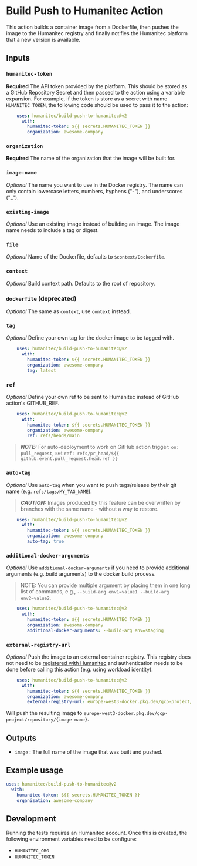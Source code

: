 # Build Push to Humanitec Action

This action builds a container image from a Dockerfile, then pushes the image to the Humanitec registry and finally
notifies the Humanitec platform that a new version is available.

## Inputs

### `humanitec-token`

**Required** The API token provided by the platform. This should be stored as a GitHub Repository Secret and then passed
to the action using a variable expansion. For example, if the token is store as a secret with name `HUMANITEC_TOKEN`,
the following code should be used to pass it to the action:

```yaml
    uses: humanitec/build-push-to-humanitec@v2
      with:
        humanitec-token: ${{ secrets.HUMANITEC_TOKEN }}
        organization: awesome-company
```

### `organization`

**Required** The name of the organization that the image will be built for.

### `image-name`

_Optional_ The name you want to use in the Docker registry. The name can only contain lowercase letters, numbers, hyphens ("-"), and underscores ("_").

### `existing-image`

_Optional_ Use an existing image instead of building an image. The image name needs to include a tag or digest.

### `file`

_Optional_ Name of the Dockerfile, defaults to `$context/Dockerfile`.

### `context`

_Optional_ Build context path. Defaults to the root of repository.

### `dockerfile` (deprecated)

_Optional_ The same as `context`, use `context` instead.

### `tag`

_Optional_ Define your own tag for the docker image to be tagged with.

```yaml
    uses: humanitec/build-push-to-humanitec@v2
      with:
        humanitec-token: ${{ secrets.HUMANITEC_TOKEN }}
        organization: awesome-company
        tag: latest
```

### `ref`

_Optional_ Define your own ref to be sent to Humanitec instead of GitHub action's GITHUB_REF.

```yaml
    uses: humanitec/build-push-to-humanitec@v2
      with:
        humanitec-token: ${{ secrets.HUMANITEC_TOKEN }}
        organization: awesome-company
        ref: refs/heads/main
```

> **_NOTE:_**  For auto-deployment to work on GitHub action trigger: `on: pull_request`, set `ref: refs/pr_head/${{ github.event.pull_request.head.ref }}`

### `auto-tag`

_Optional_ Use `auto-tag` when you want to push tags/release by their git name (e.g. `refs/tags/MY_TAG_NAME`).  
> **_CAUTION:_** Images produced by this feature can be overwritten by branches with the same name - without a way to restore.

```yaml
    uses: humanitec/build-push-to-humanitec@v2
      with:
        humanitec-token: ${{ secrets.HUMANITEC_TOKEN }}
        organization: awesome-company
        auto-tag: true
```

### `additional-docker-arguments`

_Optional_ Use `additional-docker-arguments` if you need to provide additional arguments (e.g.,build arguments) to the docker build process.
> NOTE: You can provide multiple argument by placing them in one long list of commands, e.g., `--build-arg env1=value1 --build-arg env2=value2`.

```yaml
    uses: humanitec/build-push-to-humanitec@v2
      with:
        humanitec-token: ${{ secrets.HUMANITEC_TOKEN }}
        organization: awesome-company
        additional-docker-arguments: --build-arg env=staging
```

### `external-registry-url`

_Optional_ Push the image to an external container registry. This registry does not need to be [registered with Humanitec](https://docs.humanitec.com/guides/connect-ci-setup/container-registries) and authentication needs to be done before calling this action (e.g. using workload identity).

```yaml
    uses: humanitec/build-push-to-humanitec@v2
      with:
        humanitec-token: ${{ secrets.HUMANITEC_TOKEN }}
        organization: awesome-company
        external-registry-url: europe-west3-docker.pkg.dev/gcp-project/repository
```

Will push the resulting image to `europe-west3-docker.pkg.dev/gcp-project/repository/{image-name}`.

## Outputs

* `image` : The full name of the image that was built and pushed.

## Example usage

```yaml
uses: humanitec/build-push-to-humanitec@v2
  with:
    humanitec-token: ${{ secrets.HUMANITEC_TOKEN }}
    organization: awesome-company
```

## Development

Running the tests requires an Humanitec account. Once this is created, the following environment variables need to be configure:

* `HUMANITEC_ORG`
* `HUMANITEC_TOKEN`

